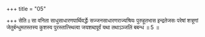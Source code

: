 +++
title = "05"

+++
सेति॥ सा वनिता साधुसाधारणपार्थिवर्द्धेः सज्जनसाधारणराज्यश्रियः पुरुहूतभास इन्द्रतेजसः परेषां शत्रूणां जेतुर्बन्धुमतस्तस्य कुशस्य पुरस्तात्स्थित्वा जयशब्दपूर्वं यथा तथाऽञ्जलिं बबन्ध ॥ 5 ॥